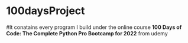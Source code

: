 # 100daysProject

#It conatains every program I build under the online course **100 Days of Code: The Complete Python Pro Bootcamp for 2022**
 from udemy 
